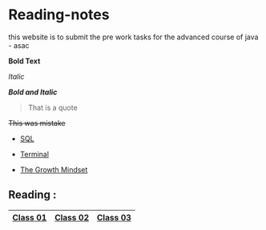 # Reading-notes
this website is to submit the pre work tasks for the advanced course of java - asac


**Bold Text**

_Italic_

***Bold and Italic***

> That is a quote

~~This was mistake~~

- [SQL ](/README%20_SQL.md)

- [Terminal](/README_TERMINAL.md)

- [The Growth Mindset ](/README_MINDSET.md)
 

## Reading : 
|  [Class 01](/README_CLASS01.md) | [Class 02](/README_CLASS02.md) | [Class 03](/README_CLASS03.md)
| ------- | ------ | ----- |


